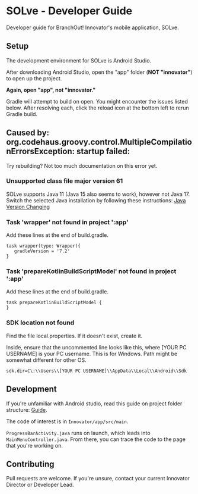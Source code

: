 # SOLve - Developer Guide

Developer guide for BranchOut! Innovator's mobile application, SOLve.

## Setup

The development environment for SOLve is Android Studio. 

After downloading Android Studio, open the "app" folder (**NOT "innovator"**) to open up the project.

**Again, open "app", not "innovator."**

Gradle will attempt to build on open. You might encounter the issues listed below. After resolving each, click the reload icon at the bottom left to rerun Gradle build.

## Caused by: org.codehaus.groovy.control.MultipleCompilationErrorsException: startup failed:
Try rebuilding? Not too much documentation on this error yet.

### Unsupported class file major version 61  
SOLve supports Java 11 (Java 15 also seems to work), however not Java 17. Switch the selected Java installation by following these instructions: [Java Version Changing](https://www.geeksforgeeks.org/how-to-set-java-sdk-path-in-android-studio)

### Task 'wrapper' not found in project ':app'
Add these lines at the end of build.gradle.
```
task wrapper(type: Wrapper){
   gradleVersion = '7.2'
}
```

### Task 'prepareKotlinBuildScriptModel' not found in project ':app'
Add these lines at the end of build.gradle.
```
task prepareKotlinBuildScriptModel {
}
```

### SDK location not found
Find the file local.properties. If it doesn't exist, create it.

Inside, ensure that the uncommented line looks like this, where [YOUR PC USERNAME] is your PC username. This is for Windows. Path might be somewhat different for other OS. 
```
sdk.dir=C\:\\Users\\[YOUR PC USERNAME]\\AppData\\Local\\Android\\Sdk
```

## Development

If you're unfamiliar with Android studio, read this guide on project folder structure: [Guide](https://www.geeksforgeeks.org/android-project-folder-structure/).

The code of interest is in `Innovator/app/src/main`.

`ProgressBarActivity.java` runs on launch, which leads into `MainMenuController.java`. From there, you can trace the code to the page that you're working on. 

## Contributing

Pull requests are welcome. If you're unsure, contact your current Innovator Director or Developer Lead.
